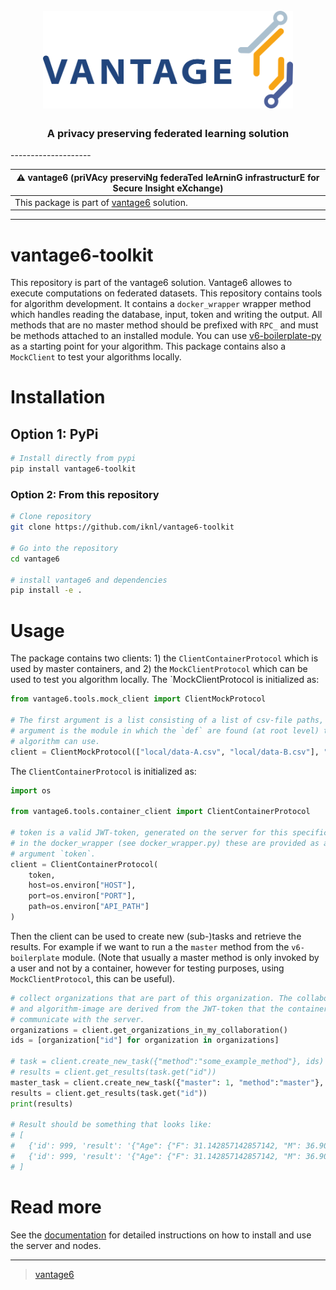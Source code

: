 <h1 align="center">
  <br>
  <a href="https://vantage6.ai"><img src="https://github.com/IKNL/guidelines/blob/master/resources/logos/vantage6.png?raw=true" alt="vantage6" width="400"></a>
</h1>

<h3 align=center> A privacy preserving federated learning solution</h3>
--------------------

|:warning: vantage6 (priVAcy preserviNg federaTed leArninG infrastructurE for Secure Insight eXchange)|
|------------------|
| This package is part of [vantage6](https://github.com/IKNL/vantage6) solution. |

--------------------
# vantage6-toolkit
This repository is part of the vantage6 solution. Vantage6 allowes to execute computations on federated datasets. This repository contains tools for algorithm development. It contains a `docker_wrapper` wrapper method which handles reading the database, input, token and writing the output. All methods that are no master method should be prefixed with `RPC_` and must be methods attached to an installed module. You can use [v6-boilerplate-py](https://github.com/iknl/v6-boilerplate-py) as a starting point for your algorithm. This package contains also a `MockClient` to test your algorithms locally.

# Installation
## Option 1: PyPi
```bash
# Install directly from pypi
pip install vantage6-toolkit
```
### Option 2: From this repository
```bash
# Clone repository
git clone https://github.com/iknl/vantage6-toolkit

# Go into the repository
cd vantage6

# install vantage6 and dependencies
pip install -e .
```

# Usage
The package contains two clients: 1) the `ClientContainerProtocol` which is used by master containers, and 2) the `MockClientProtocol` which can be used to test you algorithm locally. The `MockClientProtocol is initialized as:
```Python
from vantage6.tools.mock_client import ClientMockProtocol

# The first argument is a list consisting of a list of csv-file paths, the second
# argument is the module in which the `def` are found (at root level) that the
# algorithm can use.
client = ClientMockProtocol(["local/data-A.csv", "local/data-B.csv"], "v6-boilerplate-py")
```

The `ClientContainerProtocol` is initialized as:
```python
import os

from vantage6.tools.container_client import ClientContainerProtocol

# token is a valid JWT-token, generated on the server for this specific task
# in the docker_wrapper (see docker_wrapper.py) these are provided as an
# argument `token`.
client = ClientContainerProtocol(
    token,
    host=os.environ["HOST"],
    port=os.environ["PORT"],
    path=os.environ["API_PATH"]
)
```

Then the client can be used to create new (sub-)tasks and retrieve the results. For example if we want to run a the `master` method from the `v6-boilerplate` module. (Note that usually a master method is only invoked by a user and not by a container, however for testing purposes, using `MockClientProtocol`, this can be useful).

```Python
# collect organizations that are part of this organization. The collaboration
# and algorithm-image are derived from the JWT-token that the container uses to
# communicate with the server.
organizations = client.get_organizations_in_my_collaboration()
ids = [organization["id"] for organization in organizations]

# task = client.create_new_task({"method":"some_example_method"}, ids)
# results = client.get_results(task.get("id"))
master_task = client.create_new_task({"master": 1, "method":"master"}, [ids[0]])
results = client.get_results(task.get("id"))
print(results)

# Result should be something that looks like:
# [
#   {'id': 999, 'result': '{"Age": {"F": 31.142857142857142, "M": 36.90909090909091}}'},
#   {'id': 999, 'result': '{"Age": {"F": 31.142857142857142, "M": 36.90909090909091}}'}
# ]

```
# Read more
See the [documentation](https://docs.vantage6.ai/) for detailed instructions on how to install and use the server and nodes.

------------------------------------
> [vantage6](https://vantage6.ai)